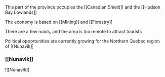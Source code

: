 This part of the province occupies the [[Canadian Shield]] and the [[Hudson Bay Lowlands]]

The economy is based on [[Mining]] and [[Forestry]]

There are a few roads, and the area is too remote to attract tourists

Political opportunities are currently growing for the Northern Quebec region of [[Nunavik]]

### [[Nunavik]]
![[Nunavik]]
